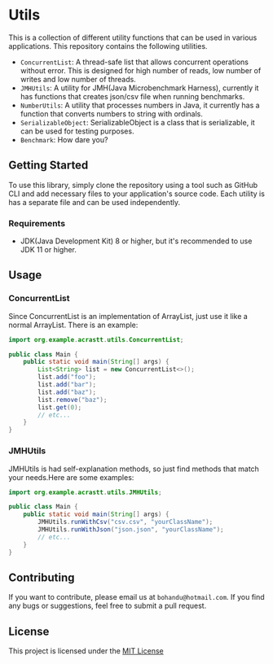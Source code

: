 # Utils

This is a collection of different utility functions that can be used in
various applications. This repository contains the following utilities.

- `ConcurrentList`: A thread-safe list that allows concurrent operations
  without error. This is designed for high number of reads,
  low number of writes and low number of threads.
- `JMHUtils`: A utility for JMH(Java Microbenchmark Harness), currently it has
  functions that creates json/csv file when running benchmarks.
- `NumberUtils`: A utility that processes numbers in Java, it currently has
  a function that converts numbers to string with ordinals.
- `SerializableObject`: SerializableObject is a class that is serializable,
  it can be used for testing purposes.
- `Benchmark`: How dare you?

## Getting Started

To use this library, simply clone the repository using a tool such as GitHub CLI
and add necessary files to your application's source code. Each utility
is has a separate file and can be used independently.

### Requirements

- JDK(Java Development Kit) 8 or higher, but it's recommended to use JDK
  11 or higher.

## Usage

### ConcurrentList

Since ConcurrentList is an implementation of ArrayList, just use it
like a normal ArrayList. There is an example:

```java
import org.example.acrastt.utils.ConcurrentList;

public class Main {
    public static void main(String[] args) {
        List<String> list = new ConcurrentList<>();
        list.add("foo");
        list.add("bar");
        list.add("baz");
        list.remove("baz");
        list.get(0);
        // etc...
    }
}
```

### JMHUtils

JMHUtils is had self-explanation methods, so just find methods that
match your needs.Here are some examples:

```java
import org.example.acrastt.utils.JMHUtils;

public class Main {
    public static void main(String[] args) {
        JMHUtils.runWithCsv("csv.csv", "yourClassName");
        JMHUtils.runWithJson("json.json", "yourClassName");
        // etc...
    }
}
```

## Contributing

If you want to contribute, please email us at `bohandu@hotmail.com`.
If you find any bugs or suggestions, feel free to submit a pull request.

## License

This project is licensed under the [MIT License](https://github.com/bot-333/Utils/blob/master/LICENSE)